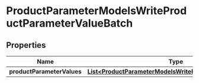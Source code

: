

# ProductParameterModelsWriteProductParameterValueBatch

## Properties

Name | Type | Description | Notes
------------ | ------------- | ------------- | -------------
**productParameterValues** | [**List&lt;ProductParameterModelsWriteProductParameterValue&gt;**](ProductParameterModelsWriteProductParameterValue.md) |  |  [optional]




